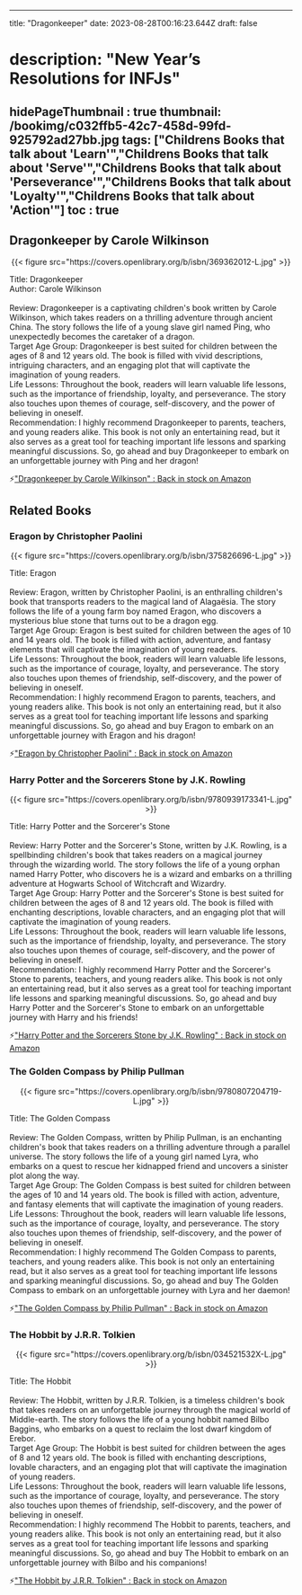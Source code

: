 
---
title: "Dragonkeeper"
date: 2023-08-28T00:16:23.644Z
draft: false
# description: "New Year’s Resolutions for INFJs"
hidePageThumbnail : true
thumbnail: /bookimg/c032ffb5-42c7-458d-99fd-925792ad27bb.jpg
tags: ["Childrens Books that talk about 'Learn'","Childrens Books that talk about 'Serve'","Childrens Books that talk about 'Perseverance'","Childrens Books that talk about 'Loyalty'","Childrens Books that talk about 'Action'"]
toc : true
---
## Dragonkeeper by Carole Wilkinson

<center>
{{< figure src="https://covers.openlibrary.org/b/isbn/369362012-L.jpg" >}}
</center>

Title: Dragonkeeper</br>
Author: Carole Wilkinson</br></br>
Review: Dragonkeeper is a captivating children's book written by Carole Wilkinson, which takes readers on a thrilling adventure through ancient China. The story follows the life of a young slave girl named Ping, who unexpectedly becomes the caretaker of a dragon.</br>
Target Age Group: Dragonkeeper is best suited for children between the ages of 8 and 12 years old. The book is filled with vivid descriptions, intriguing characters, and an engaging plot that will captivate the imagination of young readers.</br>
Life Lessons: Throughout the book, readers will learn valuable life lessons, such as the importance of friendship, loyalty, and perseverance. The story also touches upon themes of courage, self-discovery, and the power of believing in oneself.</br>
Recommendation: I highly recommend Dragonkeeper to parents, teachers, and young readers alike. This book is not only an entertaining read, but it also serves as a great tool for teaching important life lessons and sparking meaningful discussions. So, go ahead and buy Dragonkeeper to embark on an unforgettable journey with Ping and her dragon!</br>

<p>⚡<a id="aflink" href="https://www.amazon.com/gp/search?ie=UTF8&tag=klayu00-20&linkCode=ur2&linkId=6639bed89a8ad8dd2705e40644eb43d3&camp=1789&creative=9325&index=books&keywords=Dragonkeeper by Carole Wilkinson" class="one" target="_blank" title='"Dragonkeeper by Carole Wilkinson" : Back in stock on Amazon'>"Dragonkeeper by Carole Wilkinson" : Back in stock on Amazon</a></p>

## Related Books
### Eragon by Christopher Paolini
<center>
{{< figure src="https://covers.openlibrary.org/b/isbn/375826696-L.jpg" >}}
</center>

Title: Eragon</br></br>
Review: Eragon, written by Christopher Paolini, is an enthralling children's book that transports readers to the magical land of Alagaësia. The story follows the life of a young farm boy named Eragon, who discovers a mysterious blue stone that turns out to be a dragon egg.</br>
Target Age Group: Eragon is best suited for children between the ages of 10 and 14 years old. The book is filled with action, adventure, and fantasy elements that will captivate the imagination of young readers.</br>
Life Lessons: Throughout the book, readers will learn valuable life lessons, such as the importance of courage, loyalty, and perseverance. The story also touches upon themes of friendship, self-discovery, and the power of believing in oneself.</br>
Recommendation: I highly recommend Eragon to parents, teachers, and young readers alike. This book is not only an entertaining read, but it also serves as a great tool for teaching important life lessons and sparking meaningful discussions. So, go ahead and buy Eragon to embark on an unforgettable journey with Eragon and his dragon!</br>

<p>⚡<a id="aflink" href="https://www.amazon.com/gp/search?ie=UTF8&tag=klayu00-20&linkCode=ur2&linkId=6639bed89a8ad8dd2705e40644eb43d3&camp=1789&creative=9325&index=books&keywords=Eragon by Christopher Paolini" class="one" target="_blank" title='"Eragon by Christopher Paolini" : Back in stock on Amazon'>"Eragon by Christopher Paolini" : Back in stock on Amazon</a></p>

### Harry Potter and the Sorcerers Stone by J.K. Rowling
<center>
{{< figure src="https://covers.openlibrary.org/b/isbn/9780939173341-L.jpg" >}}
</center>

Title: Harry Potter and the Sorcerer's Stone</br></br>
Review: Harry Potter and the Sorcerer's Stone, written by J.K. Rowling, is a spellbinding children's book that takes readers on a magical journey through the wizarding world. The story follows the life of a young orphan named Harry Potter, who discovers he is a wizard and embarks on a thrilling adventure at Hogwarts School of Witchcraft and Wizardry.</br>
Target Age Group: Harry Potter and the Sorcerer's Stone is best suited for children between the ages of 8 and 12 years old. The book is filled with enchanting descriptions, lovable characters, and an engaging plot that will captivate the imagination of young readers.</br>
Life Lessons: Throughout the book, readers will learn valuable life lessons, such as the importance of friendship, loyalty, and perseverance. The story also touches upon themes of courage, self-discovery, and the power of believing in oneself.</br>
Recommendation: I highly recommend Harry Potter and the Sorcerer's Stone to parents, teachers, and young readers alike. This book is not only an entertaining read, but it also serves as a great tool for teaching important life lessons and sparking meaningful discussions. So, go ahead and buy Harry Potter and the Sorcerer's Stone to embark on an unforgettable journey with Harry and his friends!</br>

<p>⚡<a id="aflink" href="https://www.amazon.com/gp/search?ie=UTF8&tag=klayu00-20&linkCode=ur2&linkId=6639bed89a8ad8dd2705e40644eb43d3&camp=1789&creative=9325&index=books&keywords=Harry Potter and the Sorcerers Stone by J.K. Rowling" class="one" target="_blank" title='"Harry Potter and the Sorcerers Stone by J.K. Rowling" : Back in stock on Amazon'>"Harry Potter and the Sorcerers Stone by J.K. Rowling" : Back in stock on Amazon</a></p>

### The Golden Compass by Philip Pullman
<center>
{{< figure src="https://covers.openlibrary.org/b/isbn/9780807204719-L.jpg" >}}
</center>

Title: The Golden Compass</br></br>
Review: The Golden Compass, written by Philip Pullman, is an enchanting children's book that takes readers on a thrilling adventure through a parallel universe. The story follows the life of a young girl named Lyra, who embarks on a quest to rescue her kidnapped friend and uncovers a sinister plot along the way.</br>
Target Age Group: The Golden Compass is best suited for children between the ages of 10 and 14 years old. The book is filled with action, adventure, and fantasy elements that will captivate the imagination of young readers.</br>
Life Lessons: Throughout the book, readers will learn valuable life lessons, such as the importance of courage, loyalty, and perseverance. The story also touches upon themes of friendship, self-discovery, and the power of believing in oneself.</br>
Recommendation: I highly recommend The Golden Compass to parents, teachers, and young readers alike. This book is not only an entertaining read, but it also serves as a great tool for teaching important life lessons and sparking meaningful discussions. So, go ahead and buy The Golden Compass to embark on an unforgettable journey with Lyra and her daemon!</br>

<p>⚡<a id="aflink" href="https://www.amazon.com/gp/search?ie=UTF8&tag=klayu00-20&linkCode=ur2&linkId=6639bed89a8ad8dd2705e40644eb43d3&camp=1789&creative=9325&index=books&keywords=The Golden Compass by Philip Pullman" class="one" target="_blank" title='"The Golden Compass by Philip Pullman" : Back in stock on Amazon'>"The Golden Compass by Philip Pullman" : Back in stock on Amazon</a></p>

### The Hobbit by J.R.R. Tolkien
<center>
{{< figure src="https://covers.openlibrary.org/b/isbn/034521532X-L.jpg" >}}
</center>

Title: The Hobbit</br></br>
Review: The Hobbit, written by J.R.R. Tolkien, is a timeless children's book that takes readers on an unforgettable journey through the magical world of Middle-earth. The story follows the life of a young hobbit named Bilbo Baggins, who embarks on a quest to reclaim the lost dwarf kingdom of Erebor.</br>
Target Age Group: The Hobbit is best suited for children between the ages of 8 and 12 years old. The book is filled with enchanting descriptions, lovable characters, and an engaging plot that will captivate the imagination of young readers.</br>
Life Lessons: Throughout the book, readers will learn valuable life lessons, such as the importance of courage, loyalty, and perseverance. The story also touches upon themes of friendship, self-discovery, and the power of believing in oneself.</br>
Recommendation: I highly recommend The Hobbit to parents, teachers, and young readers alike. This book is not only an entertaining read, but it also serves as a great tool for teaching important life lessons and sparking meaningful discussions. So, go ahead and buy The Hobbit to embark on an unforgettable journey with Bilbo and his companions!</br>

<p>⚡<a id="aflink" href="https://www.amazon.com/gp/search?ie=UTF8&tag=klayu00-20&linkCode=ur2&linkId=6639bed89a8ad8dd2705e40644eb43d3&camp=1789&creative=9325&index=books&keywords=The Hobbit by J.R.R. Tolkien" class="one" target="_blank" title='"The Hobbit by J.R.R. Tolkien" : Back in stock on Amazon'>"The Hobbit by J.R.R. Tolkien" : Back in stock on Amazon</a></p>
